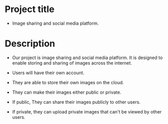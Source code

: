 # Project title

- Image sharing and social media platform.

# Description

- Our project is image sharing and social media platform.
  It is designed to enable storing and sharing of images across the internet.

- Users will have their own account.
- They are able to store their own images
  on the cloud.
- They can make their images either public or private.
- If public, They can share their images publicly to other users.
- If private, they can upload private images that can't be viewed by other users.
